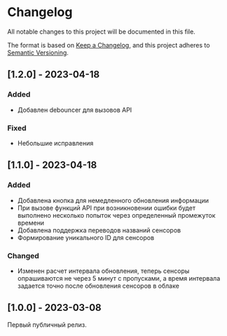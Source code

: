 # Changelog

All notable changes to this project will be documented in this file.

The format is based on [Keep a Changelog](https://keepachangelog.com/en/1.0.0/),
and this project adheres to [Semantic Versioning](https://semver.org/spec/v2.0.0.html).

## [1.2.0] - 2023-04-18

### Added

- Добавлен debouncer для вызовов API

### Fixed

- Небольшие исправления

## [1.1.0] - 2023-04-18

### Added

- Добавлена кнопка для немедленного обновления информации
- При вызове функций API при возникновении ошибки будет выполнено несколько попыток через определенный промежуток
  времени
- Добавлена поддержка переводов названий сенсоров
- Формирование уникального ID для сенсоров

### Changed

- Изменен расчет интервала обновления, теперь сенсоры опрашиваются не через 5 минут с пропусками, а время интервала
  задается точно после обновления сенсоров в облаке

## [1.0.0] - 2023-03-08

Первый публичный релиз.
